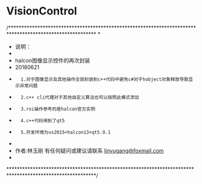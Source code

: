 # VisionControl
/*********************************************************************************************************
 * 
 *    说明：
 * 
 *    halcon图像显示控件的再次封装 
 *   20180621
 *       1.对于图像显示及其他操作全部封装到c++代码中避免c#对于hobject对象释放导致显示异常问题
 *       2.c++ cli代理对于其他自定义算法也可以按照此模式添加
 *       3.roi操作参考的是halcon官方实例
 *       4.c++代码用到了qt5
 *       5.开发环境为vs2015+halcon13+qt5.9.1
 *       
 *   作者:林玉刚   有任何疑问或建议请联系 linyugang@foxmail.com
 * 
 *********************************************************************************************************/
